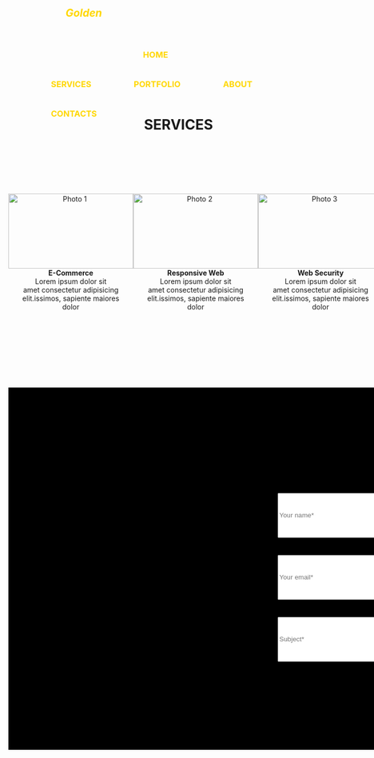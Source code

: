 <!DOCTYPE html>
<html lang="en">
<head>
   <link rel="stylesheet" href="">
    <meta charset="UTF-8">
    <meta name="viewport" content="width=device-width, initial-scale=1.0">
    <title>WebStudio</title>
</head>
<body>
    <header>
<div><h2 style="color: gold; float: left;">&nbsp&nbsp&nbsp&nbsp&nbsp&nbsp&nbsp&nbsp&nbsp&nbsp&nbsp&nbsp&nbsp&nbsp&nbsp&nbsp&nbsp&nbsp&nbsp&nbsp&nbsp&nbsp <i> Golden </i></h2>
    <h3 style="color: gold; float: left;"> &nbsp&nbsp&nbsp&nbsp&nbsp&nbsp&nbsp&nbsp&nbsp&nbsp&nbsp&nbsp&nbsp&nbsp&nbsp&nbsp&nbsp&nbsp&nbsp&nbsp&nbsp&nbsp&nbsp
        &nbsp&nbsp&nbsp&nbsp&nbsp&nbsp&nbsp&nbsp&nbsp&nbsp&nbsp&nbsp&nbsp&nbsp&nbsp&nbsp&nbsp&nbsp&nbsp&nbsp&nbsp&nbsp&nbsp&nbsp&nbsp&nbsp&nbsp&nbsp&nbsp&nbsp
        &nbsp&nbsp&nbsp&nbsp&nbsp&nbsp&nbsp&nbsp&nbsp&nbsp&nbsp&nbsp&nbsp&nbsp&nbsp&nbsp&nbsp&nbsp&nbsp&nbsp&nbsp&nbsp&nbsp&nbsp&nbsp&nbsp&nbsp&nbsp&nbsp&nbsp
        &nbsp&nbsp&nbsp&nbsp&nbsp&nbsp&nbsp&nbsp&nbsp&nbsp&nbsp&nbsp&nbsp&nbsp&nbsp&nbsp&nbsp&nbsp&nbsp&nbsp&nbsp&nbsp&nbsp&nbsp&nbsp&nbsp&nbsp&nbsp&nbsp&nbsp&nbsp&nbsp
        &nbsp&nbsp&nbsp&nbsp&nbsp&nbsp&nbsp&nbsp&nbsp&nbsp&nbsp&nbsp&nbsp&nbsp&nbsp&nbsp&nbsp&nbsp&nbsp&nbsp&nbsp&nbspHOME</h3>
        <h3 style="color: gold; float: left;">&nbsp&nbsp&nbsp&nbsp&nbsp&nbsp&nbsp&nbsp&nbsp&nbsp&nbsp&nbsp&nbsp&nbsp&nbsp&nbsp&nbsp&nbsp&nbsp&nbsp&nbsp&nbspSERVICES</h3>
        <h3 style="color: gold; float: left;">&nbsp&nbsp&nbsp&nbsp&nbsp&nbsp&nbsp&nbsp&nbsp&nbsp&nbsp&nbsp&nbsp&nbsp&nbsp&nbsp&nbsp&nbsp&nbsp&nbsp&nbsp&nbspPORTFOLIO</h3>
        <h3 style="color: gold; float: left;">&nbsp&nbsp&nbsp&nbsp&nbsp&nbsp&nbsp&nbsp&nbsp&nbsp&nbsp&nbsp&nbsp&nbsp&nbsp&nbsp&nbsp&nbsp&nbsp&nbsp&nbsp&nbspABOUT</h3>
        <h3 style="color: gold; float: left;">&nbsp&nbsp&nbsp&nbsp&nbsp&nbsp&nbsp&nbsp&nbsp&nbsp&nbsp&nbsp&nbsp&nbsp&nbsp&nbsp&nbsp&nbsp&nbsp&nbsp&nbsp&nbspCONTACTS</h3>
    </header>
<main></div>
<br>
<br>
<br>
<br>
<br>
<br>
<br>
<br>
<br>
<div style="text-align: center;"><h1><b>SERVICES</b></h1></div>
<br>
<br>
<br>
<br>
<br>
<br>
<div style="display: flex; justify-content: space-between;">
    <div class="cell" style="text-align: center; float: left;">
      <img     style="height: 150px; width: 250px;"      src="https://cdn.icon-icons.com/icons2/208/PNG/256/shopping-bag256_24826.png" alt="Photo 1">
      <div class="caption"><b> E-Commerce</b> <br> Lorem ipsum dolor sit<br> amet consectetur adipisicing <br>elit.issimos, sapiente maiores<br> dolor </div>
    </div>
    <div class="cell" style="text-align: center; float: left;">
      <img  style="height: 150px; width: 250px;"     src="https://o.remove.bg/downloads/84e4f0a8-3547-445f-b1d5-32ef384523af/pngtree-blank-laptop-screen-for-design-mock-up-3d-rendering-image_3770284-removebg-preview.png" alt="Photo 2">
      <div class="caption"><b> Responsive Web</b> <br> Lorem ipsum dolor sit<br> amet consectetur adipisicing <br>elit.issimos, sapiente maiores<br> dolor </div>
    </div>
    <div class="cell" style="text-align: center; float: left;">
      <img style="height: 150px; width: 250px;" src="https://thumbs.dreamstime.com/b/%D0%BE%D1%82%D0%BA%D1%80%D1%8B%D1%82%D1%8B%D0%B9-%D0%B6%D0%B5-%D1%82%D1%8B%D0%B9-%D0%B7%D0%B0%D0%BC%D0%BE%D0%BA-71829675.jpg" alt="Photo 3">
      <div class="caption"><b>Web Security</b> <br> Lorem ipsum dolor sit<br> amet consectetur adipisicing <br>elit.issimos, sapiente maiores<br> dolor </div>
    </div>
</main>
<br>
<br>
<br>
<br>
<br>
<br>
<br>
<br>
<br>
<footer style="width: 1900px; height: 725px; background-color: black;"> 
<br>
<br>
<br>
    <div style="color: aliceblue; text-align: center;"><h1><b>CONTACT US</b></h1></div>
    <br>
    <br>
    <br>
 <form style="display: flex; justify-content: center;">
    <div style="margin-right: 50px;">
        <br>
    <input style="height: 90px; width: 350px;"    placeholder="Your name*">
<br>
<br>
<br>
    <input  style="height: 90px; width: 350px;"      placeholder="Your email*">
<br>
<br>
<br>
    <input style="height: 90px; width: 350px;"        placeholder="Subject*"></div>
   <div><textarea cols="50" rows="25px"> Your message*</textarea></div> 
</form>



  



</footer>
